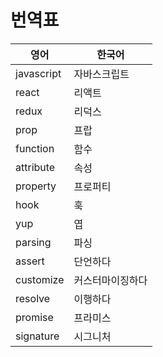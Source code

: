 # 번역표

| 영어       | 한국어           |
| ---------- | ---------------- |
| javascript | 자바스크립트     |
| react      | 리액트           |
| redux      | 리덕스           |
| prop       | 프랍             |
| function   | 함수             |
| attribute  | 속성             |
| property   | 프로퍼티         |
| hook       | 훅               |
| yup        | 엽               |
| parsing    | 파싱             |
| assert     | 단언하다         |
| customize  | 커스터마이징하다 |
| resolve    | 이행하다         |
| promise    | 프라미스         |
| signature  | 시그니처         |

